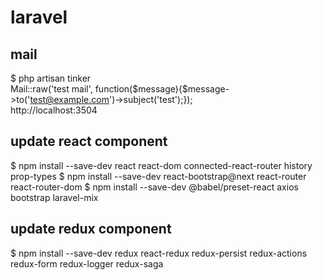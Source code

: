 # laravel

## mail
$ php artisan tinker  
Mail::raw('test mail', function($message){$message->to('test@example.com')->subject('test');});  
http://localhost:3504  

## update react component
$ npm install --save-dev react react-dom connected-react-router history prop-types
$ npm install --save-dev react-bootstrap@next react-router react-router-dom
$ npm install --save-dev @babel/preset-react axios bootstrap laravel-mix

## update redux component
$ npm install --save-dev redux react-redux redux-persist redux-actions redux-form redux-logger redux-saga